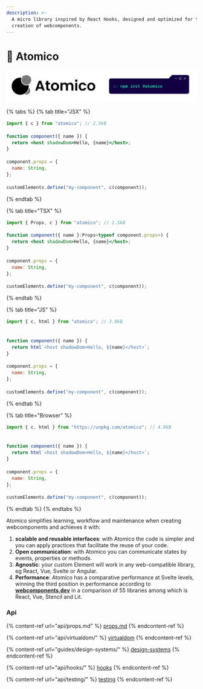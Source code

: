 ```yaml
---
description: >-
  A micro library inspired by React Hooks, designed and optimized for the
  creation of webcomponents.
---
```


# 👋 Atomico

![](.gitbook/assets/header-2.svg)

{% tabs %}
{% tab title="JSX" %}
```jsx
import { c } from "atomico"; // 2.5kB

function component({ name }) {
  return <host shadowDom>Hello, {name}</host>;
}

component.props = {
  name: String,
};

customElements.define("my-component", c(component));
```
{% endtab %}

{% tab title="TSX" %}
```jsx
import { Props, c } from "atomico"; // 2.5kB

function component({ name }:Props<typeof component.props>) {
  return <host shadowDom>Hello, {name}</host>;
}

component.props = {
  name: String,
};

customElements.define("my-component", c(component));
```
{% endtab %}

{% tab title="JS" %}
```javascript
import { c, html } from "atomico"; // 3.0kB


function component({ name }) {
  return html`<host shadowDom>Hello, ${name}</host>`;
}

component.props = {
  name: String,
};

customElements.define("my-component", c(component));
```
{% endtab %}

{% tab title="Browser" %}
```javascript
import { c, html } from "https://unpkg.com/atomico"; // 4.0kB


function component({ name }) {
  return html`<host shadowDom>Hello, ${name}</host>`;
}

component.props = {
  name: String,
};

customElements.define("my-component", c(component));
```
{% endtab %}
{% endtabs %}



Atomico simplifies learning, workflow and maintenance when creating webcomponents and achieves it with:

1. **scalable and reusable interfaces**: with Atomico the code is simpler and you can apply practices that facilitate the reuse of your code.
2. **Open communication**: with Atomico you can communicate states by events, properties or methods.
3. **Agnostic**: your custom Element will work in any web-compatible library, eg React, Vue, Svelte or Angular.
4. **Performance**: Atomico has a comparative performance at Svelte levels, winning the third position in performance according to [**webcomponents.dev**](https://twitter.com/atomicojs/status/1391775734641745929) in a comparison of 55 libraries among which is React, Vue, Stencil and Lit.

### Api

{% content-ref url="api/props.md" %}
[props.md](api/props.md)
{% endcontent-ref %}

{% content-ref url="api/virtualdom/" %}
[virtualdom](api/virtualdom/)
{% endcontent-ref %}

{% content-ref url="guides/design-systems/" %}
[design-systems](guides/design-systems/)
{% endcontent-ref %}

{% content-ref url="api/hooks/" %}
[hooks](api/hooks/)
{% endcontent-ref %}

{% content-ref url="api/testing/" %}
[testing](api/testing/)
{% endcontent-ref %}

